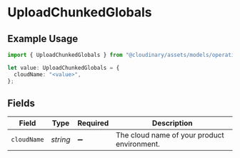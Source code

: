 # UploadChunkedGlobals

## Example Usage

```typescript
import { UploadChunkedGlobals } from "@cloudinary/assets/models/operations";

let value: UploadChunkedGlobals = {
  cloudName: "<value>",
};
```

## Fields

| Field                                       | Type                                        | Required                                    | Description                                 |
| ------------------------------------------- | ------------------------------------------- | ------------------------------------------- | ------------------------------------------- |
| `cloudName`                                 | *string*                                    | :heavy_minus_sign:                          | The cloud name of your product environment. |